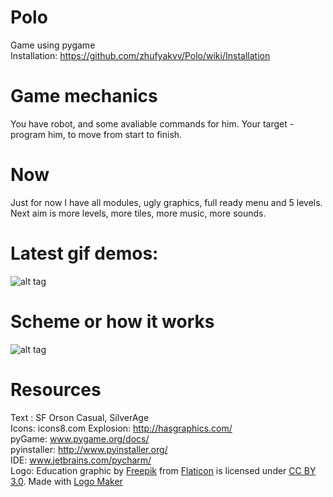 # Polo
Game using pygame    
Installation: https://github.com/zhufyakvv/Polo/wiki/Installation
# Game mechanics 
You have robot, and some avaliable commands for him. Your target - program him, to move from start to finish.
# Now
Just for now I have all modules, ugly graphics, full ready menu and 5 levels.
Next aim is more levels, more tiles, more music, more sounds.    
# Latest gif demos:  
![alt tag](https://github.com/zhufyakvv/Polo/blob/master/Demos/demo050317.gif)  
# Scheme or how it works
![alt tag](http://i.imgur.com/pC527q1.png)
# Resources
Text : SF Orson Casual, SilverAge  
Icons: icons8.com
Explosion: http://hasgraphics.com/    
pyGame: www.pygame.org/docs/  
pyinstaller: http://www.pyinstaller.org/    
IDE: www.jetbrains.com/pycharm/   
Logo:  Education graphic by <a href="http://www.flaticon.com/authors/freepik">Freepik</a> from <a href="http://www.flaticon.com/">Flaticon</a> is licensed under <a href="http://creativecommons.org/licenses/by/3.0/" title="Creative Commons BY 3.0">CC BY 3.0</a>. Made with <a href="http://logomakr.com" title="Logo Maker">Logo Maker</a>
